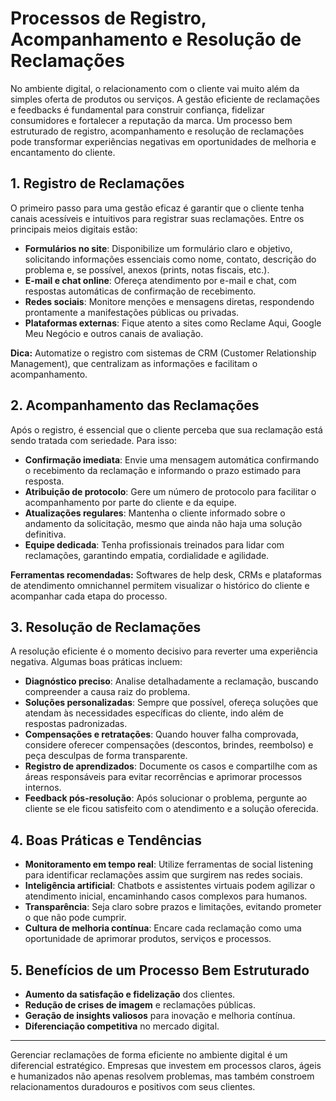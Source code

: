 # Processos de Registro, Acompanhamento e Resolução de Reclamações

No ambiente digital, o relacionamento com o cliente vai muito além da simples oferta de produtos ou serviços. A gestão eficiente de reclamações e feedbacks é fundamental para construir confiança, fidelizar consumidores e fortalecer a reputação da marca. Um processo bem estruturado de registro, acompanhamento e resolução de reclamações pode transformar experiências negativas em oportunidades de melhoria e encantamento do cliente.

## 1. Registro de Reclamações

O primeiro passo para uma gestão eficaz é garantir que o cliente tenha canais acessíveis e intuitivos para registrar suas reclamações. Entre os principais meios digitais estão:

- **Formulários no site**: Disponibilize um formulário claro e objetivo, solicitando informações essenciais como nome, contato, descrição do problema e, se possível, anexos (prints, notas fiscais, etc.).
- **E-mail e chat online**: Ofereça atendimento por e-mail e chat, com respostas automáticas de confirmação de recebimento.
- **Redes sociais**: Monitore menções e mensagens diretas, respondendo prontamente a manifestações públicas ou privadas.
- **Plataformas externas**: Fique atento a sites como Reclame Aqui, Google Meu Negócio e outros canais de avaliação.

**Dica:** Automatize o registro com sistemas de CRM (Customer Relationship Management), que centralizam as informações e facilitam o acompanhamento.

## 2. Acompanhamento das Reclamações

Após o registro, é essencial que o cliente perceba que sua reclamação está sendo tratada com seriedade. Para isso:

- **Confirmação imediata**: Envie uma mensagem automática confirmando o recebimento da reclamação e informando o prazo estimado para resposta.
- **Atribuição de protocolo**: Gere um número de protocolo para facilitar o acompanhamento por parte do cliente e da equipe.
- **Atualizações regulares**: Mantenha o cliente informado sobre o andamento da solicitação, mesmo que ainda não haja uma solução definitiva.
- **Equipe dedicada**: Tenha profissionais treinados para lidar com reclamações, garantindo empatia, cordialidade e agilidade.

**Ferramentas recomendadas:** Softwares de help desk, CRMs e plataformas de atendimento omnichannel permitem visualizar o histórico do cliente e acompanhar cada etapa do processo.

## 3. Resolução de Reclamações

A resolução eficiente é o momento decisivo para reverter uma experiência negativa. Algumas boas práticas incluem:

- **Diagnóstico preciso**: Analise detalhadamente a reclamação, buscando compreender a causa raiz do problema.
- **Soluções personalizadas**: Sempre que possível, ofereça soluções que atendam às necessidades específicas do cliente, indo além de respostas padronizadas.
- **Compensações e retratações**: Quando houver falha comprovada, considere oferecer compensações (descontos, brindes, reembolso) e peça desculpas de forma transparente.
- **Registro de aprendizados**: Documente os casos e compartilhe com as áreas responsáveis para evitar recorrências e aprimorar processos internos.
- **Feedback pós-resolução**: Após solucionar o problema, pergunte ao cliente se ele ficou satisfeito com o atendimento e a solução oferecida.

## 4. Boas Práticas e Tendências

- **Monitoramento em tempo real**: Utilize ferramentas de social listening para identificar reclamações assim que surgirem nas redes sociais.
- **Inteligência artificial**: Chatbots e assistentes virtuais podem agilizar o atendimento inicial, encaminhando casos complexos para humanos.
- **Transparência**: Seja claro sobre prazos e limitações, evitando prometer o que não pode cumprir.
- **Cultura de melhoria contínua**: Encare cada reclamação como uma oportunidade de aprimorar produtos, serviços e processos.

## 5. Benefícios de um Processo Bem Estruturado

- **Aumento da satisfação e fidelização** dos clientes.
- **Redução de crises de imagem** e reclamações públicas.
- **Geração de insights valiosos** para inovação e melhoria contínua.
- **Diferenciação competitiva** no mercado digital.

---

Gerenciar reclamações de forma eficiente no ambiente digital é um diferencial estratégico. Empresas que investem em processos claros, ágeis e humanizados não apenas resolvem problemas, mas também constroem relacionamentos duradouros e positivos com seus clientes.